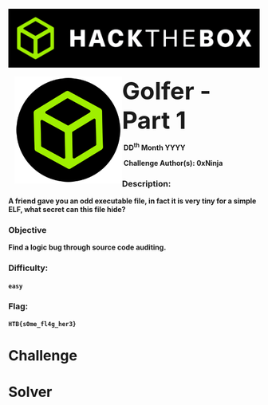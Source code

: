 ![](images/banner.png)



<img src="images/htb.png" style="margin-left: 20px; zoom: 60%;" align=left />    	<font size="10"> <b>Golfer - Part 1<b></font>

​		DD<sup>th</sup> Month YYYY

​		Challenge Author(s): 
   0xNinja
​		

 



### Description:

A friend gave you an odd executable file, in fact it is very tiny for a simple ELF, what secret can this file hide?

### Objective

Find a logic bug through source code auditing.

### Difficulty:

`easy`

### Flag:

`HTB{s0me_fl4g_her3}`



# Challenge



# Solver

```python

```
